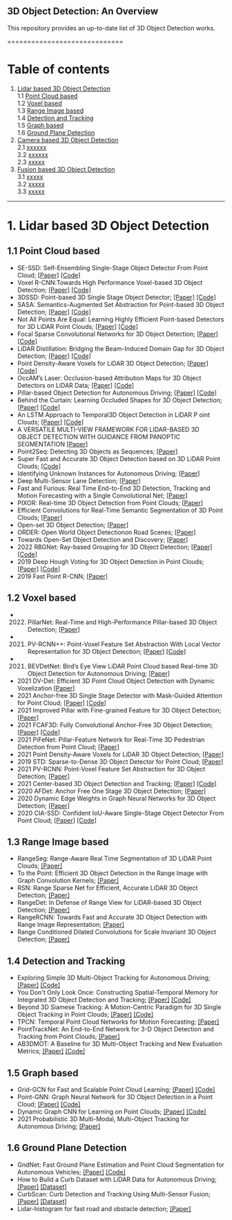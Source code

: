 ## 3D Object Detection: An Overview
This repository provides an up-to-date list of 3D Object Detection works. 
 
=============================
# Table of contents
1. [Lidar based 3D Object Detection](#1)  
    1.1 [Point Cloud based](#1.1)  
    1.2 [Voxel based](#1.2)  
    1.3 [Range Image based](#1.3)  
    1.4 [Detection and Tracking](#1.4)  
    1.5 [Graph based](#1.5)  
    1.6 [Ground Plane Detection](#1.6)  
2. [Camera based 3D Object Detection](#2)  
	2.1 [xxxxxx](#2.1)  
	2.2  [xxxxxx](#2.2)  
	2.3  [xxxxx](#2.3)   
3. [Fusion based 3D Object Detection](#3)  
	3.1 [xxxxx](#3.1)  
	3.2 [xxxxx](#3.2)  
	3.3 [xxxxx](#3.3)  


----------------------------------
# 1. Lidar based 3D Object Detection <a name="1"></a>  
## 1.1 Point Cloud based<a name="1.1"></a>
  - SE-SSD: Self-Ensembling Single-Stage Object Detector From Point Cloud; [[Paper]](https://arxiv.org/pdf/2104.09804.pdf) [[Code]](https://github.com/Vegeta2020/SE-SSD) 
  - Voxel R-CNN:Towards High Performance Voxel-based 3D Object Detection; [[Paper]](https://arxiv.org/pdf/2012.15712.pdf) [[Code]](https://github.com/djiajunustc/Voxel-R-CNN)
  - 3DSSD: Point-based 3D Single Stage Object Detector; [[Paper]](https://arxiv.org/pdf/2002.10187.pdf) [[Code]](https://github.com/dvlab-research/3DSSD)
  - SASA: Semantics-Augmented Set Abstraction for Point-based 3D Object Detection; [[Paper]](https://arxiv.org/pdf/2201.01976.pdf) [[Code]]( https://github.com/blakechen97/SASA)
  -  Not All Points Are Equal: Learning Highly Efficient Point-based Detectors for 3D LiDAR Point Clouds; [[Paper]](https://arxiv.org/pdf/2203.11139.pdf) [[Code]](https://github.com/yifanzhang713/IA-SSD)
  - Focal Sparse Convolutional Networks for 3D Object Detection; [[Paper]](https://arxiv.org/pdf/2204.12463) [[Code]](https://github.com/dvlab-research/FocalsConv)
  - LiDAR Distillation: Bridging the Beam-Induced Domain Gap for 3D Object Detection; [[Paper]](https://arxiv.org/pdf/2203.14956.pdf) [[Code]](https://github.com/weiyithu/LiDAR-Distillation)
  - Point Density-Aware Voxels for LiDAR 3D Object Detection; [[Paper]](https://arxiv.org/pdf/2203.05662.pdf) [[Code]](https://github.com/TRAILab/PDV)
  - OccAM’s Laser: Occlusion-based Attribution Maps for 3D Object Detectors on LiDAR Data; [[Paper]](https://arxiv.org/pdf/2203.05662.pdf) [[Code]](https://github.com/dschinagl/occam)
  - Pillar-based Object Detection for Autonomous Driving; [[Paper]](https://arxiv.org/pdf/2007.10323.pdf) [[Code]](https://github.com/WangYueFt/pillar-od) 
  - Behind the Curtain: Learning Occluded Shapes for 3D Object Detection; [[Paper]](https://arxiv.org/pdf/2112.02205.pdf) [[Code]](https://github.com/Xharlie/BtcDet) 
  - An LSTM Approach to Temporal3D Object Detection in LiDAR P oint Clouds; [[Paper]](https://arxiv.org/pdf/2007.12392.pdf) [[Code]](https://github.com/google-research/google-research/tree/master/tf3d) 
  - A VERSATILE MULTI-VIEW FRAMEWORK FOR LIDAR-BASED 3D OBJECT DETECTION WITH GUIDANCE FROM PANOPTIC SEGMENTATION [[Paper]](https://arxiv.org/pdf/2203.02133.pdf) 
  - Point2Seq: Detecting 3D Objects as Sequences; [[Paper]](https://arxiv.org/pdf/2203.13394.pdf) 
  - Super Fast and Accurate 3D Object Detection based on 3D LiDAR Point Clouds; [[Code]](https://github.com/maudzung/SFA3D) 
  - Identifying Unknown Instances for Autonomous Driving; [[Paper]](https://arxiv.org/pdf/1910.11296.pdf) 
  - Deep Multi-Sensor Lane Detection; [[Paper]](https://arxiv.org/pdf/1905.01555.pdf) 
  - Fast and Furious: Real Time End-to-End 3D Detection, Tracking and Motion Forecasting with a Single Convolutional Net; [[Paper]](https://arxiv.org/pdf/2012.12395.pdf) 
  - PIXOR: Real-time 3D Object Detection from Point Clouds; [[Paper]](https://arxiv.org/pdf/1902.06326.pdf) 
  - Efficient Convolutions for Real-Time Semantic Segmentation of 3D Point Clouds; [[Paper]](https://www.cs.toronto.edu/~urtasun/publications/zhang_etal_3dv18.pdf) 
  - Open-set 3D Object Detection; [[Paper]](https://arxiv.org/pdf/2112.01135.pdf) 
  - ORDER: Open World Object Detectionon Road Scenes; [[Paper]](https://ml4ad.github.io/files/papers2021/ORDER:%20Open%20World%20Object%20Detection%20on%20Road%20Scenes.pdf) 
  - Towards Open-Set Object Detection and Discovery; [[Paper]](https://arxiv.org/pdf/2204.05604.pdf) 
  - 2022 RBGNet: Ray-based Grouping for 3D Object Detection; [[Paper]](https://arxiv.org/pdf/2204.02251.pdf) [[Code]](https://github.com/Haiyang-W/RBGNet) 
  - 2019 Deep Hough Voting for 3D Object Detection in Point Clouds; [[Paper]](https://arxiv.org/pdf/1904.09664.pdf) [[Code]](https://github.com/facebookresearch/votenet) 
  - 2019 Fast Point R-CNN; [[Paper]](https://arxiv.org/pdf/1908.02990.pdf)
  

## 1.2 Voxel based<a name="1.2"></a>    
  - 2022. PillarNet: Real-Time and High-Performance Pillar-based 3D Object Detection; [[Paper]](https://arxiv.org/pdf/2205.07403.pdf)  
  - 2021. PV-RCNN++: Point-Voxel Feature Set Abstraction With Local Vector Representation for 3D Object Detection; [[Paper]](https://arxiv.org/pdf/2102.00463.pdf) [[Code]](https://github.com/open-mmlab/OpenPCDet) 
  - 2021. BEVDetNet: Bird’s Eye View LiDAR Point Cloud based Real-time 3D Object Detection for Autonomous Driving; [[Paper]](https://arxiv.org/pdf/2104.10780.pdf)  
  - 2021 DV-Det: Efficient 3D Point Cloud Object Detection with Dynamic Voxelization [[Paper]](https://arxiv.org/pdf/2107.12707.pdf)  
  - 2021 Anchor-free 3D Single Stage Detector with Mask-Guided Attention for Point Cloud; [[Paper]](https://arxiv.org/pdf/2108.03634.pdf) [[Code]]( https://github.com/jialeli1/MGAF-3DSSD) 
  - 2021 Improved Pillar with Fine-grained Feature for 3D Object Detection; [[Paper]](https://arxiv.org/pdf/2110.06049.pdf)  
  - 2021 FCAF3D: Fully Convolutional Anchor-Free 3D Object Detection; [[Paper]](https://arxiv.org/pdf/2112.00322.pdf) [[Code]]( https://github.com/samsunglabs/fcaf3d)  
  - 2021 PiFeNet: Pillar-Feature Network for Real-Time 3D Pedestrian Detection from Point Cloud; [[Paper]](https://arxiv.org/abs/2112.15458) 
  - 2021 Point Density-Aware Voxels for LiDAR 3D Object Detection; [[Paper]](https://arxiv.org/pdf/2203.05662.pdf) 
  - 2019 STD: Sparse-to-Dense 3D Object Detector for Point Cloud; [[Paper]](https://arxiv.org/pdf/1907.10471.pdf) 
  - 2021 PV-RCNN: Point-Voxel Feature Set Abstraction for 3D Object Detection; [[Paper]](https://arxiv.org/pdf/1912.13192.pdf) 
  - 2021 Center-based 3D Object Detection and Tracking; [[Paper]](https://arxiv.org/pdf/2006.11275.pdf) [[Code]](https://github.com/tianweiy/CenterPoint) 
  - 2020 AFDet: Anchor Free One Stage 3D Object Detection; [[Paper]](https://arxiv.org/pdf/2006.12671.pdf)  
  - 2020 Dynamic Edge Weights in Graph Neural Networks for 3D Object Detection; [[Paper]](https://arxiv.org/pdf/2009.08253.pdf)  
  - 2020 CIA-SSD: Confident IoU-Aware Single-Stage Object Detector From Point Cloud; [[Paper]](https://arxiv.org/pdf/2012.03015.pdf) [[Code]](https://github.com/Vegeta2020/CIA-SSD) 

## 1.3 Range Image based<a name="1.3"></a>  
  - RangeSeg: Range-Aware Real Time Segmentation of 3D LiDAR Point Clouds; [[Paper]](https://arxiv.org/pdf/2205.01570.pdf)  
  - To the Point: Efficient 3D Object Detection in the Range Image with Graph Convolution Kernels; [[Paper]](https://arxiv.org/pdf/2106.13381.pdf) 
  - RSN: Range Sparse Net for Efficient, Accurate LiDAR 3D Object Detection; [[Paper]](https://arxiv.org/pdf/2106.13365.pdf) 
  - RangeDet: In Defense of Range View for LiDAR-based 3D Object Detection; [[Paper]](https://arxiv.org/pdf/2106.13365.pdf) 
  - RangeRCNN: Towards Fast and Accurate 3D Object Detection with Range Image Representation; [[Paper]](https://arxiv.org/pdf/2009.00206.pdf) 
  - Range Conditioned Dilated Convolutions for Scale Invariant 3D Object Detection; [[Paper]](https://arxiv.org/pdf/2204.06577.pdf) 

## 1.4 Detection and Tracking<a name="1.4"></a>    
  - Exploring Simple 3D Multi-Object Tracking for Autonomous Driving; [[Paper]](https://arxiv.org/pdf/2108.10312.pdf) [[Code]](https://github.com/qcraftai/simtrack)
  - You Don't Only Look Once: Constructing Spatial-Temporal Memory for Integrated 3D Object Detection and Tracking;  [[Paper]](https://openaccess.thecvf.com/content/ICCV2021/papers/Sun_You_Dont_Only_Look_Once_Constructing_Spatial-Temporal_Memory_for_Integrated_ICCV_2021_paper.pdf) [[Code]](https://github.com/zju3dv/UDOLO)
  - Beyond 3D Siamese Tracking: A Motion-Centric Paradigm for 3D Single Object Tracking in Point Clouds; [[Paper]](https://arxiv.org/pdf/2203.01730.pdf) [[Code]](https://github.com/Ghostish/Open3DSOT)
  - TPCN: Temporal Point Cloud Networks for Motion Forecasting; [[Paper]](https://arxiv.org/pdf/2103.03067.pdf)
  - PointTrackNet: An End-to-End Network for 3-D Object Detection and Tracking from Point Clouds; [[Paper]](https://arxiv.org/pdf/2002.11559.pdf) 
  - AB3DMOT: A Baseline for 3D Multi-Object Tracking and New Evaluation Metrics; [[Paper]](https://arxiv.org/pdf/2008.08063.pdf) [[Code]](https://www.xinshuoweng.com/projects/AB3DMOT/)  


 ## 1.5 Graph based<a name="1.5"></a>  
  - Grid-GCN for Fast and Scalable Point Cloud Learning; [[Paper]](https://arxiv.org/pdf/1912.02984.pdf) [[Code]](https://github.com/Xharlie/Grid-GCN)
  - Point-GNN: Graph Neural Network for 3D Object Detection in a Point Cloud; [[Paper]](https://arxiv.org/pdf/2003.01251v1.pdf) [[Code]](https://github.com/WeijingShi/Point-GNN)
  - Dynamic Graph CNN for Learning on Point Clouds; [[Paper]](https://arxiv.org/pdf/1801.07829.pdf) [[Code]](https://github.com/WangYueFt/dgcnn)  
  - 2021 Probabilistic 3D Multi-Modal, Multi-Object Tracking for Autonomous Driving; [[Paper]](https://arxiv.org/pdf/2012.13755.pdf)

## 1.6 Ground Plane Detection<a name="1.6"></a>    
  - GndNet: Fast Ground Plane Estimation and Point Cloud Segmentation for Autonomous Vehicles; [[Paper]](https://hal.inria.fr/hal-02927350/document) [[Code]](https://github.com/anshulpaigwar/GndNet)
  - How to Build a Curb Dataset with LiDAR Data for Autonomous Driving; [[Paper]](https://arxiv.org/pdf/2110.03968.pdf) [[Dataset]](https://download.mindspore.cn/)
  - CurbScan: Curb Detection and Tracking Using Multi-Sensor Fusion; [[Paper]](https://arxiv.org/pdf/2010.04837.pdf) [[Dataset]](https://download.mindspore.cn/)
  - Lidar-histogram for fast road and obstacle detection; [[Paper]](https://ieeexplore.ieee.org/document/7989159)




  

